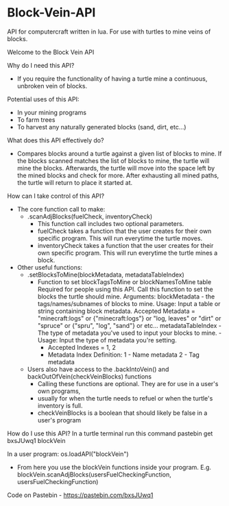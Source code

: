 # Block-Vein-API
API for computercraft written in lua. For use with turtles to mine veins of blocks.

Welcome to the Block Vein API

Why do I need this API?
- If you require the functionality of having a turtle mine a continuous, unbroken vein of blocks.

Potential uses of this API:
- In your mining programs
- To farm trees
- To harvest any naturally generated blocks (sand, dirt, etc...)

What does this API effectively do?
- Compares blocks around a turtle against a given list of blocks to mine. If the blocks scanned matches the list of blocks to mine, the turtle will mine the blocks. Afterwards, the turtle will move into the space left by the mined blocks and check for more. After exhausting all mined paths, the turtle will return to place it started at.

How can I take control of this API?
- The core function call to make:
  - .scanAdjBlocks(fuelCheck, inventoryCheck)
    - This function call includes two optional parameters.
    - fuelCheck takes a function that the user creates for their own specific program. This will run everytime
      the turtle moves.
    - inventoryCheck takes a function that the user creates for their own specific program. This will run
      everytime the turtle mines a block.
- Other useful functions:
  - .setBlocksToMine(blockMetadata, metadataTableIndex)
    - Function to set blockTagsToMine or blockNamesToMine table
      Required for people using this API. Call this function to set the blocks the turtle should mine.
      Arguments:
        blockMetadata - the tags/names/subnames of blocks to mine.
Usage: Input a table or string containing block metadata.
Accepted Metadata = "minecraft:logs" or {"minecraft:logs"} or "log, leaves" or "dirt" or "spruce" or {"spru", "log", "sand"} or etc...
        metadataTableIndex - The type of metadata you've used to input your blocks to mine.
      -Usage: Input the type of metadata you're setting.
        - Accepted Indexes = 1, 2
        - Metadata Index Definition: 1 - Name metadata
                                     2 - Tag metadata
  - Users also have access to the .backIntoVein() and backOutOfVein(checkVeinBlocks) functions
      - Calling these functions are optional. They are for use in a user's own programs,
      - usually for when the turtle needs to refuel or when the turtle's inventory is full.
      - checkVeinBlocks is a boolean that should likely be false in a user's program

How do I use this API?
In a turtle terminal run this command
pastebin get bxsJUwq1 blockVein

In a user program:
os.loadAPI("blockVein")
- From here you use the blockVein functions inside your program.
E.g. blockVein.scanAdjBlocks(usersFuelCheckingFunction, usersFuelCheckingFunction)

Code on Pastebin - https://pastebin.com/bxsJUwq1
